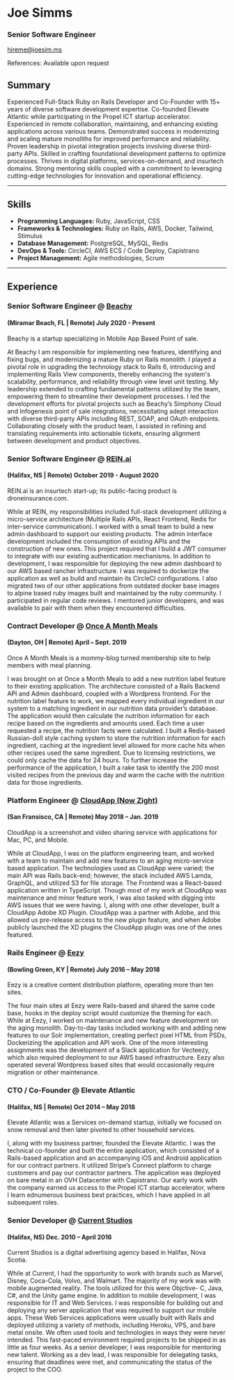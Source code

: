 # Joe Simms
### Senior Software Engineer

[hireme@joesim.ms](mailto:hireme@joesim.ms)

References: Available upon request

## Summary

Experienced Full-Stack Ruby on Rails Developer and Co-Founder with 15+ years of diverse software development expertise.
Co-founded Elevate Atlantic while participating in the Propel ICT startup accelerator. Experienced in remote collaboration, maintaining, and enhancing existing applications across various teams. Demonstrated success in modernizing and scaling mature monoliths for improved performance and reliability. Proven leadership in pivotal integration projects involving diverse third-party APIs. Skilled in crafting foundational development patterns to optimize processes. Thrives in digital platforms, services-on-demand, and insurtech domains. Strong mentoring skills coupled with a commitment to leveraging cutting-edge technologies for innovation and operational efficiency.

---

## Skills

- **Programming Languages:** Ruby, JavaScript, CSS
- **Frameworks & Technologies:** Ruby on Rails, AWS, Docker, Tailwind, Stimulus
- **Database Management:** PostgreSQL, MySQL, Redis
- **DevOps & Tools:** CircleCI, AWS ECS / Code Deploy, Capistrano
- **Project Management:** Agile methodologies, Scrum

---

## Experience

### Senior Software Engineer @ [Beachy](https://www.beachyapp.com) 
#### (Miramar Beach, FL | Remote)  July 2020 - Present
Beachy is a startup specializing in Mobile App Based Point of sale.

At Beachy I am responsible for implementing new features, identifying and fixing bugs, and modernizing a mature Ruby on Rails monolith. I played a pivotal role in upgrading the technology stack to Rails 6, introducing and implementing Rails View components, thereby enhancing the system's scalability, performance, and reliability through view level unit testing. My leadership extended to crafting fundamental patterns utilized by the team, empowering them to streamline their development processes. I led the development efforts for pivotal projects such as Beachy’s Simphony Cloud and Infogenesis point of sale integrations, necessitating adept interaction with diverse third-party APIs including REST, SOAP, and OAuth endpoints. Collaborating closely with the product team, I assisted in refining and translating requirements into actionable tickets, ensuring alignment between development and product objectives.

### Senior Software Engineer @ [REIN.ai](https://www.rein.ai)
#### (Halifax, NS | Remote)  October 2019 - August 2020
REIN.ai is an insurtech start-up; its public-facing product is droneinsurance.com.

While at REIN, my responsibilities included full-stack development utilizing a micro-service architecture (Multiple Rails APIs, React Frontend, Redis for inter-service communication). I worked with a small team to build a new admin dashboard to support our existing products. The admin interface development included the consumption of existing APIs and the construction of new ones. This project required that I build a JWT consumer to integrate with our existing authentication mechanisms. In addition to development, I was responsible for deploying the new admin dashboard to our AWS based rancher infrastructure. I was required to dockerize the application as well as build and maintain its CircleCI configurations. I also migrated two of our other applications from outdated docker base images to alpine based ruby images built and maintained by the ruby community. I participated in regular code reviews. I mentored junior developers, and was available to pair with them when they encountered difficulties.

### Contract Developer @ [Once A Month Meals](https://onceamonthmeals.com)
#### (Dayton, OH | Remote)  April – Sept. 2019
Once A Month Meals is a mommy-blog turned membership site to help members with meal planning.

I was brought on at Once a Month Meals to add a new nutrition label feature to their existing application. The architecture consisted of a Rails Backend API and Admin dashboard, coupled with a Wordpress frontend. For the nutrition label feature to work, we mapped every individual ingredient in our system to a matching ingredient in our nutrition data provider’s database. The application would then calculate the nutrition information for each recipe based on the ingredients and amounts used. Each time a user requested a recipe, the nutrition facts were calculated. I built a Redis-based Russian-doll style caching system to store the nutrition information for each ingredient, caching at the ingredient level allowed for more cache hits when other recipes used the same ingredient. Due to licensing restrictions, we could only cache the data for 24 hours. To further increase the performance of the application, I built a rake task to identify the 200 most visited recipes from the previous day and warm the cache with the nutrition data for those ingredients.

### Platform Engineer  @ [CloudApp (Now Zight)](https://zight.com)
#### (San Fransisco, CA | Remote)  May 2018 – Jan. 2019
CloudApp is a screenshot and video sharing service with applications for Mac, PC, and Mobile.

While at CloudApp, I was on the platform engineering team, and worked with a team to maintain and add new features to an aging micro-service based application. The technologies used as CloudApp were varied; the main API was Rails back-end; however, the stack included AWS Lamda, GraphQL, and utilized S3 for file storage. The Frontend was a React-based application written in TypeScript. Though most of my work at CloudApp was maintenance and minor feature work, I was also tasked with digging into AWS issues that we were having. I, along with one other developer, built a CloudApp Adobe XD Plugin. CloudApp was a partner with Adobe, and this allowed us pre-release access to the new plugin feature, and when Adobe publicly launched the XD plugins the CloudApp plugin was one of the ones featured.

### Rails Engineer @ [Eezy](https://eezy.com)
#### (Bowling Green, KY | Remote)  July 2016 – May 2018
Eezy is a creative content distribution platform, operating more than ten sites.

The four main sites at Eezy were Rails-based and shared the same code base, hooks in the deploy script would customize the theming for each. While at Eezy, I worked on maintenance and new feature development on the aging monolith. Day-to-day tasks included working with and adding new features to our Solr implementation, creating perfect pixel HTML from PSDs, Dockerizing the application and API work. One of the more interesting assignments was the development of a Slack application for Vecteezy, which also required deployment to our AWS based infrastructure. Eezy also operated several Wordpress based sites that would occasionally require migration or other maintenance.

### CTO / Co-Founder @ Elevate Atlantic
#### (Halifax, NS | Remote) Oct 2014 – May 2018
Elevate Atlantic was a Services on-demand startup, initially we focused on snow removal and then later pivoted to other household services.

I, along with my business partner, founded the Elevate Atlantic. I was the technical co-founder and built the entire application, which consisted of a Rails-based application and an accompanying iOS and Android application for our contract partners. It utilized Stripe’s Connect platform to charge customers and pay our contractor partners. The application was deployed on bare metal in an OVH Datacenter with Capistrano. Our early work with the company earned us access to the Propel ICT startup accelerator, where I learn ednumerous business best practices, which I have applied in all subsequent roles.

### Senior Developer @ [Current Studios](https://www.currentstudios.com)
#### (Halifax, NS)  Dec. 2010 – April 2016
Current Studios is a digital advertising agency based in Halifax, Nova Scotia.

While at Current, I had the opportunity to work with brands such as Marvel, Disney, Coca-Cola, Volvo, and Walmart. The majority of my work was with mobile augmented reality. The tools utilized for this were Objctive- C, Java, C#, and the Unity game engine. In addition to mobile development, I was responsible for IT and Web Services. I was responsible for building out and deploying any server application that was required to support our mobile apps. These Web Services applications were usually built with Rails and deployed utilizing a variety of methods, including Heroku, VPS, and bare metal onsite. We often used tools and technologies in ways they were never intended. This fast-paced environment required projects to be shipped in as little as four weeks. As a senior developer, I was responsible for mentoring new talent. Working as a dev lead, I was responsible for delegating tasks, ensuring that deadlines were met, and communicating the status of the project to the COO.

